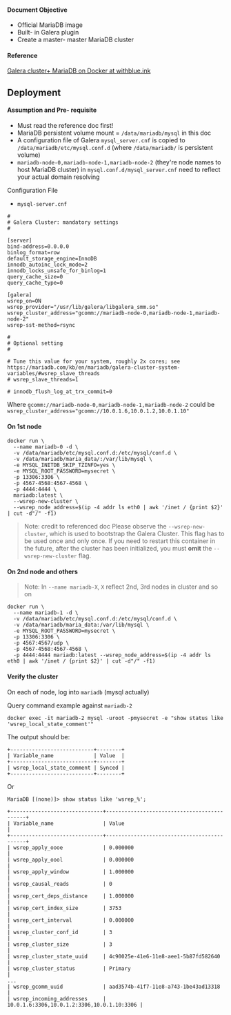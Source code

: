
#### Document Objective
- Official MariaDB image
- Built- in Galera plugin
- Create a master- master MariaDB cluster

#### Reference

[Galera cluster+ MariaDB on  Docker at withblue.ink](https://withblue.ink/2016/03/09/galera-cluster-mariadb-coreos-and-docker-part-1.html)

## Deployment

#### Assumption and Pre- requisite
- Must read the reference doc first!
- MariaDB persistent volume mount = ```/data/mariadb/mysql``` in this doc
- A configuration file of Galera ```mysql_server.cnf``` is copied to ```/data/mariadb/etc/mysql.conf.d``` (where ```/data/mariadb/``` is persistent volume)
- ```mariadb-node-0,mariadb-node-1,mariadb-node-2``` (they're node names to host MariaDB cluster) in ```mysql.conf.d/mysql_server.cnf``` need to reflect your actual domain resolving

Configuration File

- ```mysql-server.cnf```

```
#
# Galera Cluster: mandatory settings
#

[server]
bind-address=0.0.0.0
binlog_format=row
default_storage_engine=InnoDB
innodb_autoinc_lock_mode=2
innodb_locks_unsafe_for_binlog=1
query_cache_size=0
query_cache_type=0

[galera]
wsrep_on=ON
wsrep_provider="/usr/lib/galera/libgalera_smm.so"
wsrep_cluster_address="gcomm://mariadb-node-0,mariadb-node-1,mariadb-node-2"
wsrep-sst-method=rsync

#
# Optional setting
#

# Tune this value for your system, roughly 2x cores; see https://mariadb.com/kb/en/mariadb/galera-cluster-system-variables/#wsrep_slave_threads
# wsrep_slave_threads=1

# innodb_flush_log_at_trx_commit=0
```

Where ```gcomm://mariadb-node-0,mariadb-node-1,mariadb-node-2``` could be ```wsrep_cluster_address="gcomm://10.0.1.6,10.0.1.2,10.0.1.10"```

#### On 1st node

```
docker run \
  --name mariadb-0 -d \
  -v /data/mariadb/etc/mysql.conf.d:/etc/mysql/conf.d \
  -v /data/mariadb/maria_data/:/var/lib/mysql \
  -e MYSQL_INITDB_SKIP_TZINFO=yes \
  -e MYSQL_ROOT_PASSWORD=mysecret \
  -p 13306:3306 \
  -p 4567-4568:4567-4568 \
  -p 4444:4444 \
  mariadb:latest \
  --wsrep-new-cluster \
  --wsrep_node_address=$(ip -4 addr ls eth0 | awk '/inet / {print $2}' | cut -d"/" -f1)
```

> Note: credit to referenced doc
Please observe the ```--wsrep-new-cluster```, which is used to bootstrap the Galera Cluster. This flag has to be used once and only once. If you need to restart this container in the future, after the cluster has been initialized, you must __omit__ the ```--wsrep-new-cluster``` flag.

#### On 2nd node and others

> Note: In ```--name mariadb-X```, ```X``` reflect 2nd, 3rd nodes in cluster and so on

```
docker run \
  --name mariadb-1 -d \
  -v /data/mariadb/etc/mysql.conf.d:/etc/mysql/conf.d \
  -v /data/mariadb/maria_data:/var/lib/mysql \
  -e MYSQL_ROOT_PASSWORD=mysecret \
  -p 13306:3306 \
  -p 4567:4567/udp \
  -p 4567-4568:4567-4568 \
  -p 4444:4444 mariadb:latest --wsrep_node_address=$(ip -4 addr ls eth0 | awk '/inet / {print $2}' | cut -d"/" -f1)
```

#### Verify the cluster

On each of node, log into ```mariadb``` (mysql actually)

Query command example against ```mariadb-2```
```
docker exec -it mariadb-2 mysql -uroot -pmysecret -e "show status like 'wsrep_local_state_comment'"
```

The output should be:
```
+---------------------------+--------+
| Variable_name             | Value  |
+---------------------------+--------+
| wsrep_local_state_comment | Synced |
+---------------------------+--------+
```

Or

```
MariaDB [(none)]> show status like 'wsrep_%';
```

```
+------------------------------+--------------------------------------------+
| Variable_name                | Value                                      |
+------------------------------+--------------------------------------------+
| wsrep_apply_oooe             | 0.000000                                   |
| wsrep_apply_oool             | 0.000000                                   |
| wsrep_apply_window           | 1.000000                                   |
| wsrep_causal_reads           | 0                                          |
| wsrep_cert_deps_distance     | 1.000000                                   |
| wsrep_cert_index_size        | 3753                                       |
| wsrep_cert_interval          | 0.000000                                   |
| wsrep_cluster_conf_id        | 3                                          |
| wsrep_cluster_size           | 3                                          |
| wsrep_cluster_state_uuid     | 4c90025e-41e6-11e8-aee1-5b87fd582640       |
| wsrep_cluster_status         | Primary                                    |
...
| wsrep_gcomm_uuid             | aad3574b-41f7-11e8-a743-1be43ad13318       |
| wsrep_incoming_addresses     | 10.0.1.6:3306,10.0.1.2:3306,10.0.1.10:3306 |
```
